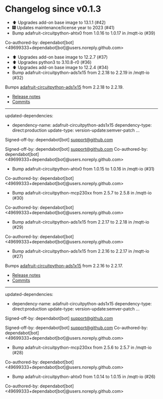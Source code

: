 # Changelog since v0.1.3
- ⬆️ Upgrades add-on base image to 13.1.1 (#42) 
- 🎆 Updates maintenance/license year to 2023 (#41) 
- Bump adafruit-circuitpython-ahtx0 from 1.0.16 to 1.0.17 in /mqtt-io (#39)

Co-authored-by: dependabot[bot] <49699333+dependabot[bot]@users.noreply.github.com> 
- ⬆️ Upgrades add-on base image to 12.2.7 (#37) 
- ⬆️ Upgrades python3 to 3.10.8-r0 (#36) 
- ⬆️ Upgrades add-on base image to 12.2.4 (#34) 
- Bump adafruit-circuitpython-ads1x15 from 2.2.18 to 2.2.19 in /mqtt-io (#32)

Bumps [adafruit-circuitpython-ads1x15](https://github.com/adafruit/Adafruit_CircuitPython_ADS1x15) from 2.2.18 to 2.2.19.
- [Release notes](https://github.com/adafruit/Adafruit_CircuitPython_ADS1x15/releases)
- [Commits](https://github.com/adafruit/Adafruit_CircuitPython_ADS1x15/compare/2.2.18...2.2.19)

---
updated-dependencies:
- dependency-name: adafruit-circuitpython-ads1x15
  dependency-type: direct:production
  update-type: version-update:semver-patch
...

Signed-off-by: dependabot[bot] <support@github.com>

Signed-off-by: dependabot[bot] <support@github.com>
Co-authored-by: dependabot[bot] <49699333+dependabot[bot]@users.noreply.github.com> 
- Bump adafruit-circuitpython-ahtx0 from 1.0.15 to 1.0.16 in /mqtt-io (#31)

Co-authored-by: dependabot[bot] <49699333+dependabot[bot]@users.noreply.github.com> 
- Bump adafruit-circuitpython-mcp230xx from 2.5.7 to 2.5.8 in /mqtt-io (#30)

Co-authored-by: dependabot[bot] <49699333+dependabot[bot]@users.noreply.github.com> 
- Bump adafruit-circuitpython-ads1x15 from 2.2.17 to 2.2.18 in /mqtt-io (#29)

Co-authored-by: dependabot[bot] <49699333+dependabot[bot]@users.noreply.github.com> 
- Bump adafruit-circuitpython-ads1x15 from 2.2.16 to 2.2.17 in /mqtt-io (#27)

Bumps [adafruit-circuitpython-ads1x15](https://github.com/adafruit/Adafruit_CircuitPython_ADS1x15) from 2.2.16 to 2.2.17.
- [Release notes](https://github.com/adafruit/Adafruit_CircuitPython_ADS1x15/releases)
- [Commits](https://github.com/adafruit/Adafruit_CircuitPython_ADS1x15/compare/2.2.16...2.2.17)

---
updated-dependencies:
- dependency-name: adafruit-circuitpython-ads1x15
  dependency-type: direct:production
  update-type: version-update:semver-patch
...

Signed-off-by: dependabot[bot] <support@github.com>

Signed-off-by: dependabot[bot] <support@github.com>
Co-authored-by: dependabot[bot] <49699333+dependabot[bot]@users.noreply.github.com> 
- Bump adafruit-circuitpython-mcp230xx from 2.5.6 to 2.5.7 in /mqtt-io (#28)

Co-authored-by: dependabot[bot] <49699333+dependabot[bot]@users.noreply.github.com> 
- Bump adafruit-circuitpython-ahtx0 from 1.0.14 to 1.0.15 in /mqtt-io (#26)

Co-authored-by: dependabot[bot] <49699333+dependabot[bot]@users.noreply.github.com> 
